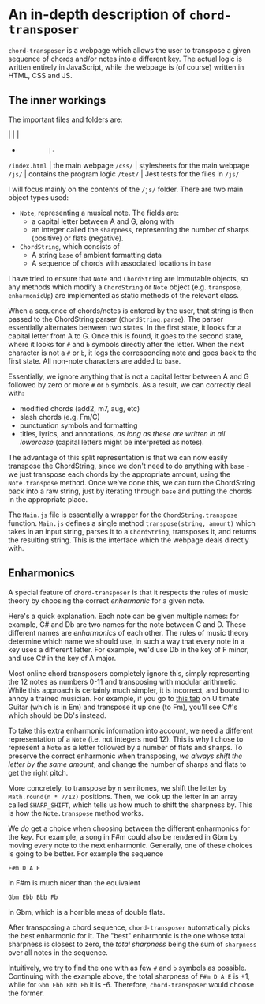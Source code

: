 # An in-depth description of `chord-transposer`

`chord-transposer` is a webpage which allows the user to transpose a given sequence of chords and/or notes into a different key. The actual logic is written entirely in JavaScript, while the webpage is (of course) written in HTML, CSS and JS.


## The inner workings

The important files and folders are:

|             | |
-             |-
`/index.html` | the main webpage
`/css/`       | stylesheets for the main webpage
`/js/`        | contains the program logic
`/test/`      | Jest tests for the files in `/js/`

I will focus mainly on the contents of the `/js/` folder. There are two main object types used:
- `Note`, representing a musical note. The fields are:
  - a capital letter between A and G, along with
  - an integer called the `sharpness`, representing the number of sharps (positive) or flats (negative).
- `ChordString`, which consists of
  - A string `base` of ambient formatting data
  - A sequence of chords with associated locations in `base`

I have tried to ensure that `Note` and `ChordString` are immutable objects, so any methods which modify a `ChordString` or `Note` object (e.g. `transpose`, `enharmonicUp`) are implemented as static methods of the relevant class.

When a sequence of chords/notes is entered by the user, that string is then passed to the ChordString parser (`ChordString.parse`). The parser essentially alternates between two states. In the first state, it looks for a capital letter from A to G. Once this is found, it goes to the second state, where it looks for `#` and `b` symbols directly after the letter. When the next character is not a `#` or `b`, it logs the corresponding note and goes back to the first state. All non-note characters are added to `base`.

Essentially, we ignore anything that is not a capital letter between A and G followed by zero or more `#` or `b` symbols. As a result, we can correctly deal with:
- modified chords (add2, m7, aug, etc)
- slash chords (e.g. Fm/C)
- punctuation symbols and formatting
- titles, lyrics, and annotations, *as long as these are written in all lowercase* (capital letters might be interpreted as notes).

The advantage of this split representation is that we can now easily transpose the ChordString, since we don't need to do anything with `base` - we just transpose each chords by the appropriate amount, using the `Note.transpose` method. Once we've done this, we can turn the ChordString back into a raw string, just by iterating through `base` and putting the chords in the appropriate place.

The `Main.js` file is essentially a wrapper for the `ChordString.transpose` function. `Main.js` defines a single method `transpose(string, amount)` which takes in an input string, parses it to a `ChordString`, transposes it, and returns the resulting string. This is the interface which the webpage deals directly with.


## Enharmonics

A special feature of `chord-transposer` is that it respects the rules of music theory by choosing the correct *enharmonic* for a given note.

Here's a quick explanation. Each note can be given multiple names: for example, C# and Db are two names for the note between C and D. These different names are *enharmonics* of each other. The rules of music theory determine which name we should use, in such a way that every note in a key uses a different letter. For example, we'd use Db in the key of F minor, and use C# in the key of A major.

Most online chord transposers completely ignore this, simply representing the 12 notes as numbers 0-11 and transposing with modular arithmetic. While this approach is certainly much simpler, it is incorrect, and bound to annoy a trained musician. For example, if you go to [this tab](https://tabs.ultimate-guitar.com/tab/passenger/let-her-go-chords-1196760) on Ultimate Guitar (which is in Em) and transpose it up one (to Fm), you'll see C#'s which should be Db's instead.

To take this extra enharmonic information into account, we need a different representation of a `Note` (i.e. not integers mod 12). This is why I chose to represent a `Note` as a letter followed by a number of flats and sharps. To preserve the correct enharmonic when transposing, *we always shift the letter by the same amount*, and change the number of sharps and flats to get the right pitch.

More concretely, to transpose by `n` semitones, we shift the letter by `Math.round(n * 7/12)` positions. Then, we look up the letter in an array called `SHARP_SHIFT`, which tells us how much to shift the sharpness by. This is how the `Note.transpose` method works.

We *do* get a choice when choosing between the different enharmonics for the *key*. For example, a song in F#m could also be rendered in Gbm by moving every note to the next enharmonic. Generally, one of these choices is going to be better. For example the sequence

    F#m D A E

in F#m is much nicer than the equivalent

    Gbm Ebb Bbb Fb

in Gbm, which is a horrible mess of double flats.


After transposing a chord sequence, `chord-transposer` automatically picks the best enharmonic for it. The "best" enharmonic is the one whose total sharpness is closest to zero, the *total sharpness* being the sum of `sharpness` over all notes in the sequence.

Intuitively, we try to find the one with as few `#` and `b` symbols as possible. Continuing with the example above, the total sharpness of `F#m D A E` is +1, while for `Gbm Ebb Bbb Fb` it is -6. Therefore, `chord-transposer` would choose the former.